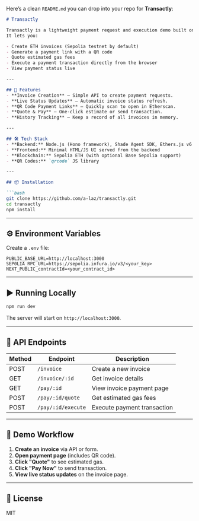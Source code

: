 Here’s a clean `README.md` you can drop into your repo for **Transactly**:

````markdown
# Transactly

Transactly is a lightweight payment request and execution demo built on top of Shade Agents.  
It lets you:

- Create ETH invoices (Sepolia testnet by default)
- Generate a payment link with a QR code
- Quote estimated gas fees
- Execute a payment transaction directly from the browser
- View payment status live

---

## 🚀 Features
- **Invoice Creation** — Simple API to create payment requests.
- **Live Status Updates** — Automatic invoice status refresh.
- **QR Code Payment Links** — Quickly scan to open in Etherscan.
- **Quote & Pay** — One-click estimate or send transaction.
- **History Tracking** — Keep a record of all invoices in memory.

---

## 🛠️ Tech Stack
- **Backend:** Node.js (Hono framework), Shade Agent SDK, Ethers.js v6
- **Frontend:** Minimal HTML/JS UI served from the backend
- **Blockchain:** Sepolia ETH (with optional Base Sepolia support)
- **QR Codes:** `qrcode` JS library

---

## 📦 Installation

```bash
git clone https://github.com/a-laz/transactly.git
cd transactly
npm install
````

---

## ⚙️ Environment Variables

Create a `.env` file:

```env
PUBLIC_BASE_URL=http://localhost:3000
SEP0LIA_RPC_URL=https://sepolia.infura.io/v3/<your_key>
NEXT_PUBLIC_contractId=<your_contract_id>
```

---

## ▶️ Running Locally

```bash
npm run dev
```

The server will start on `http://localhost:3000`.

---

## 🔗 API Endpoints

| Method | Endpoint           | Description                 |
| ------ | ------------------ | --------------------------- |
| POST   | `/invoice`         | Create a new invoice        |
| GET    | `/invoice/:id`     | Get invoice details         |
| GET    | `/pay/:id`         | View invoice payment page   |
| POST   | `/pay/:id/quote`   | Get estimated gas fees      |
| POST   | `/pay/:id/execute` | Execute payment transaction |

---

## 🧪 Demo Workflow

1. **Create an invoice** via API or form.
2. **Open payment page** (includes QR code).
3. **Click "Quote"** to see estimated gas.
4. **Click "Pay Now"** to send transaction.
5. **View live status updates** on the invoice page.

---

## 📜 License

MIT
